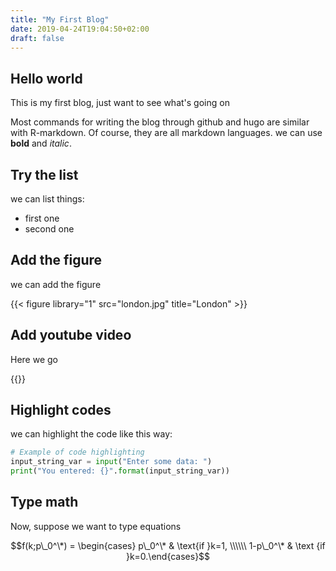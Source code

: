 ```yaml
---
title: "My First Blog"
date: 2019-04-24T19:04:50+02:00
draft: false
---
```


## Hello world

This is my first blog, just want to see what's going on

Most commands for writing the blog through github and hugo are similar with R-markdown. Of course, they are all markdown languages. we can use __bold__ and *italic*.


## Try the list

we can list things:

* first one
* second one

## Add the figure

we can add the figure

{{< figure library="1" src="london.jpg" title="London" >}}


## Add youtube video

Here we go

{{<youtube qeZR3g3G8KA>}}

## Highlight codes

we can highlight the code like this way:

```python
# Example of code highlighting
input_string_var = input("Enter some data: ")
print("You entered: {}".format(input_string_var))
```

## Type math

Now, suppose we want to type equations

$$f(k;p\_0^\*) = \begin{cases} p\_0^\* & \text{if }k=1, \\\\\\
1-p\_0^\* & \text {if }k=0.\end{cases}$$
